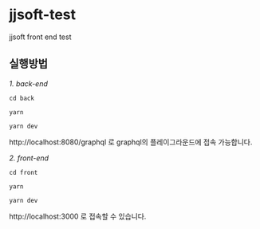 # jjsoft-test

jjsoft front end test

## 실행방법

*1. back-end*

`cd back`

`yarn`

`yarn dev`

http://localhost:8080/graphql 로 graphql의 플레이그라운드에 접속 가능합니다.

*2. front-end*

`cd front`

`yarn`

`yarn dev`

http://localhost:3000 로 접속할 수 있습니다.
